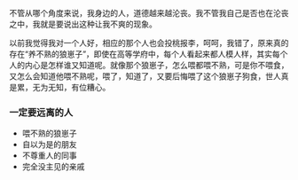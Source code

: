 不管从哪个角度来说，我身边的人，道德越来越沦丧。我不管我自己是否也在沦丧之中，我就是要说出这种让我不爽的现象。

以前我觉得我对一个人好，相应的那个人也会投桃报李，呵呵，我错了，原来真的存在“养不熟的狼崽子”，即使在高等学府中，每个人看起来都人模人样，其实每个人的内心是怎样谁又知道呢。就像那个狼崽子，怎么喂都喂不熟，可是你不喂食，又怎么会知道他喂不熟呢，喂了，知道了，又要后悔喂了这个狼崽子狗食，世人真是累，无为无知，有位糟心。

### 一定要远离的人
- 喂不熟的狼崽子
- 自以为是的朋友
- 不尊重人的同事
- 完全没主见的亲戚

